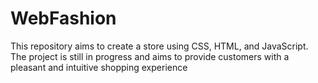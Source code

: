 # WebFashion
This repository aims to create a store using CSS, HTML, and JavaScript. The project is still in progress and aims to provide customers with a pleasant and intuitive shopping experience
